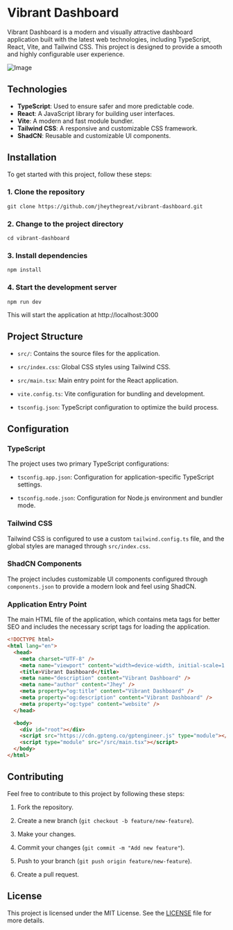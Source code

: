 # Vibrant Dashboard

Vibrant Dashboard is a modern and visually attractive dashboard application built with the latest web technologies, including TypeScript, React, Vite, and Tailwind CSS. This project is designed to provide a smooth and highly configurable user experience.

![Image](https://github.com/user-attachments/assets/3a4cc29a-5e1d-43a6-a81c-e885cdcab9e1)

## Technologies

- **TypeScript**: Used to ensure safer and more predictable code.
- **React**: A JavaScript library for building user interfaces.
- **Vite**: A modern and fast module bundler.
- **Tailwind CSS**: A responsive and customizable CSS framework.
- **ShadCN**: Reusable and customizable UI components.
  
## Installation

To get started with this project, follow these steps:

### 1. Clone the repository
```
git clone https://github.com/jheythegreat/vibrant-dashboard.git
```

### 2. Change to the project directory
```
cd vibrant-dashboard
```

### 3. Install dependencies
```
npm install
```

### 4. Start the development server
```
npm run dev
```

This will start the application at http://localhost:3000

## Project Structure

- `src/`: Contains the source files for the application.

- `src/index.css`: Global CSS styles using Tailwind CSS.

- `src/main.tsx`: Main entry point for the React application.

- `vite.config.ts`: Vite configuration for bundling and development.

- `tsconfig.json`: TypeScript configuration to optimize the build process.

## Configuration
### TypeScript
The project uses two primary TypeScript configurations:

- `tsconfig.app.json`: Configuration for application-specific TypeScript settings.

- `tsconfig.node.json`: Configuration for Node.js environment and bundler mode.

### Tailwind CSS
Tailwind CSS is configured to use a custom `tailwind.config.ts` file, and the global styles are managed through `src/index.css`.

### ShadCN Components
The project includes customizable UI components configured through `components.json` to provide a modern look and feel using ShadCN.

### Application Entry Point
The main HTML file of the application, which contains meta tags for better SEO and includes the necessary script tags for loading the application.
```html
<!DOCTYPE html>
<html lang="en">
  <head>
    <meta charset="UTF-8" />
    <meta name="viewport" content="width=device-width, initial-scale=1.0" />
    <title>Vibrant Dashboard</title>
    <meta name="description" content="Vibrant Dashboard" />
    <meta name="author" content="Jhey" />
    <meta property="og:title" content="Vibrant Dashboard" />
    <meta property="og:description" content="Vibrant Dashboard" />
    <meta property="og:type" content="website" />
  </head>

  <body>
    <div id="root"></div>
    <script src="https://cdn.gpteng.co/gptengineer.js" type="module"></script>
    <script type="module" src="/src/main.tsx"></script>
  </body>
</html>
```

## Contributing
Feel free to contribute to this project by following these steps:

1. Fork the repository.

2. Create a new branch (`git checkout -b feature/new-feature`).

3. Make your changes.

4. Commit your changes (`git commit -m "Add new feature"`).

5. Push to your branch (`git push origin feature/new-feature`).

6. Create a pull request.

## License
This project is licensed under the MIT License. See the [LICENSE](https://github.com/jheythegreat/vibrant-dashboard/blob/main/LICENSE) file for more details.

